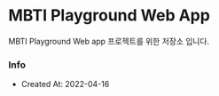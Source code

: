 # MBTI Playground Web App
MBTI Playground Web app 프로젝트를 위한 저장소 입니다.

### Info
- Created At: 2022-04-16
